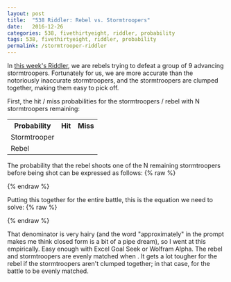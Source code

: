 ```yaml
---
layout: post
title:  "538 Riddler: Rebel vs. Stormtroopers"
date:   2016-12-26
categories: 538, fivethirtyeight, riddler, probability
tags: 538, fivethirtyeight, riddler, probability
permalink: /stormtrooper-riddler
---
```


In [this week's Riddler](http://fivethirtyeight.com/features/build-your-own-death-star-and-defeat-the-stormtroopers/), we are rebels trying to defeat a group of 9 advancing stormtroopers.  Fortunately for us, we are more accurate than the notoriously inaccurate stormtroopers, and the stormtroopers are clumped together, making them easy to pick off.

First, the hit / miss probabilities for the stormtroopers / rebel with N stormtroopers remaining:
<table class="pretty" style="margin-left:auto; margin-right:auto;">
<tr><th>Probability</th><th>Hit</th><th>Miss</th></tr>
<tr><td>Stormtrooper</td><td><span class="inline-equation" data-expr="1-\left(\frac{999}{1000}\right)^{N}"></span></td><td><span class="inline-equation" data-expr="\left(\frac{999}{1000}\right)^{N}"></span></td></tr>
<tr><td>Rebel</td><td><span class="inline-equation" data-expr="\frac{K\sqrt{N}}{1000}"></span></td><td><span class="inline-equation" data-expr="1-\frac{K\sqrt{N}}{1000}"></span></td></tr>
</table>

The probability that the rebel shoots one of the N remaining stormtroopers before being shot can be expressed as follows:
{% raw %}
<div class="equation" data-expr="\begin{aligned} P(\text{Rebels Win}) = & P(S_M \cap R_H) + P(S_M \cap R_M)*P(S_M \cap R_H) + P(S_M \cap R_M)^{2}*P(S_M \cap R_H) + \ldots \\ = & \frac{P(S_M \cap R_H)}{1-P(S_M \cap R_M)}=\frac{P(S_M \cap R_H)}{P(S_H) + P(S_M \cap R_H)} \\ = & \frac{\left(\frac{999}{1000}\right)^{N}\frac{K\sqrt{N}}{1000}}{1-\left(\frac{999}{1000}\right)^{N}+\left(\frac{999}{1000}\right)^{N}\frac{K\sqrt{N}}{1000}} \end{aligned}"></div>
{% endraw %}

Putting this together for the entire battle, this is the equation we need to solve:
{% raw %}
<div class="equation" data-expr="P(\text{Rebels Win}) = \prod_{i=1}^{9} \frac{\left(\frac{999}{1000}\right)^{i}\frac{K\sqrt{i}}{1000}}{1-\left(\frac{999}{1000}\right)^{i}+\left(\frac{999}{1000}\right)^{i}\frac{K\sqrt{i}}{1000}} = \frac{1}{2}"></div>
{% endraw %}

That denominator is very hairy (and the word "approximately" in the prompt makes me think closed form is a bit of a pipe dream), so I went at this empirically.  Easy enough with Excel Goal Seek or Wolfram Alpha.  The rebel and stormtroopers are evenly matched when <span class="inline-equation" data-expr="K=26.797"></span>.  It gets a lot tougher for the rebel if the stormtroopers aren't clumped together; in that case, <span class="inline-equation" data-expr="K=62.055"></span> for the battle to be evenly matched.
